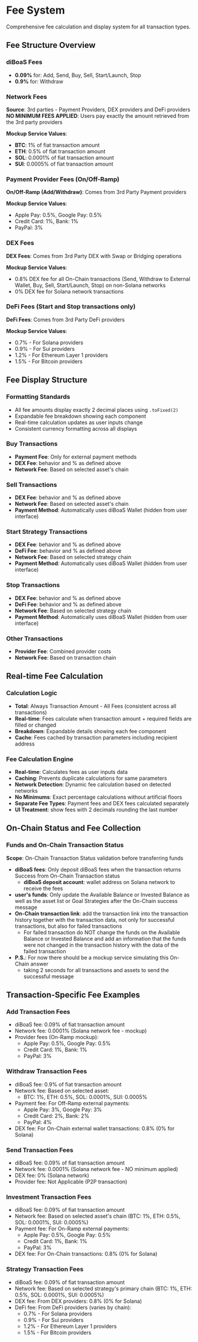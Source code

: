 # Fee System

Comprehensive fee calculation and display system for all transaction types.

## Fee Structure Overview

### diBoaS Fees
- **0.09%** for: Add, Send, Buy, Sell, Start/Launch, Stop
- **0.9%** for: Withdraw

### Network Fees
**Source**: 3rd parties - Payment Providers, DEX providers and DeFi providers
**NO MINIMUM FEES APPLIED**: Users pay exactly the amount retrieved from the 3rd party providers

**Mockup Service Values**:
- **BTC**: 1% of fiat transaction amount
- **ETH**: 0.5% of fiat transaction amount
- **SOL**: 0.0001% of fiat transaction amount
- **SUI**: 0.0005% of fiat transaction amount

### Payment Provider Fees (On/Off-Ramp)
**On/Off-Ramp (Add/Withdraw)**: Comes from 3rd Party Payment providers

**Mockup Service Values**:
- Apple Pay: 0.5%, Google Pay: 0.5%
- Credit Card: 1%, Bank: 1%
- PayPal: 3%

### DEX Fees
**DEX Fees**: Comes from 3rd Party DEX with Swap or Bridging operations

**Mockup Service Values**:
- 0.8% DEX fee for all On-Chain transactions (Send, Withdraw to External Wallet, Buy, Sell, Start/Launch, Stop) on non-Solana networks
- 0% DEX fee for Solana network transactions

### DeFi Fees (Start and Stop transactions only)
**DeFi Fees**: Comes from 3rd Party DeFi providers

**Mockup Service Values**:
- 0.7% - For Solana providers
- 0.9% - For Sui providers
- 1.2% - For Ethereum Layer 1 providers
- 1.5% - For Bitcoin providers

## Fee Display Structure

### Formatting Standards
- All fee amounts display exactly 2 decimal places using `.toFixed(2)`
- Expandable fee breakdown showing each component
- Real-time calculation updates as user inputs change
- Consistent currency formatting across all displays

### Buy Transactions
- **Payment Fee**: Only for external payment methods
- **DEX Fee**: behavior and % as defined above
- **Network Fee**: Based on selected asset's chain

### Sell Transactions
- **DEX Fee**: behavior and % as defined above
- **Network Fee**: Based on selected asset's chain
- **Payment Method**: Automatically uses diBoaS Wallet (hidden from user interface)

### Start Strategy Transactions
- **DEX Fee**: behavior and % as defined above
- **DeFi Fee**: behavior and % as defined above
- **Network Fee**: Based on selected strategy chain
- **Payment Method**: Automatically uses diBoaS Wallet (hidden from user interface)

### Stop Transactions
- **DEX Fee**: behavior and % as defined above
- **DeFi Fee**: behavior and % as defined above
- **Network Fee**: Based on selected strategy chain
- **Payment Method**: Automatically uses diBoaS Wallet (hidden from user interface)

### Other Transactions
- **Provider Fee**: Combined provider costs
- **Network Fee**: Based on transaction chain

## Real-time Fee Calculation

### Calculation Logic
- **Total**: Always Transaction Amount - All Fees (consistent across all transactions)
- **Real-time**: Fees calculate when transaction amount + required fields are filled or changed
- **Breakdown**: Expandable details showing each fee component
- **Cache**: Fees cached by transaction parameters including recipient address

### Fee Calculation Engine
- **Real-time**: Calculates fees as user inputs data
- **Caching**: Prevents duplicate calculations for same parameters
- **Network Detection**: Dynamic fee calculation based on detected networks
- **No Minimums**: Exact percentage calculations without artificial floors
- **Separate Fee Types**: Payment fees and DEX fees calculated separately
- **UI Treatment**: show fees with 2 decimals rounding the last number

## On-Chain Status and Fee Collection

### Funds and On-Chain Transaction Status
**Scope**: On-Chain Transaction Status validation before transferring funds

- **diBoaS fees**: Only deposit diBoaS fees when the transaction returns Success from On-Chain Transaction status
  - **diBoaS deposit account**: wallet address on Solana network to receive the fees
- **user's funds**: Only update the Available Balance or Invested Balance as well as the asset list or Goal Strategies after the On-Chain success message
- **On-Chain transaction link**: add the transaction link into the transaction history together with the transaction data, not only for successful transactions, but also for failed transactions
  - For failed transaction do NOT change the funds on the Available Balance or Invested Balance and add an information that the funds were not changed in the transaction history with the data of the failed transaction
- **P.S.**: For now there should be a mockup service simulating this On-Chain answer
  - taking 2 seconds for all transactions and assets to send the successful message

## Transaction-Specific Fee Examples

### Add Transaction Fees
- diBoaS fee: 0.09% of fiat transaction amount
- Network fee: 0.0001% (Solana network fee - mockup)
- Provider fees (On-Ramp mockup):
  - Apple Pay: 0.5%, Google Pay: 0.5%
  - Credit Card: 1%, Bank: 1%
  - PayPal: 3%

### Withdraw Transaction Fees
- diBoaS fee: 0.9% of fiat transaction amount
- Network fee: Based on selected asset:
  - BTC: 1%, ETH: 0.5%, SOL: 0.0001%, SUI: 0.0005%
- Payment fee: For Off-Ramp external payments:
  - Apple Pay: 3%, Google Pay: 3%
  - Credit Card: 2%, Bank: 2%
  - PayPal: 4%
- DEX fee: For On-Chain external wallet transactions: 0.8% (0% for Solana)

### Send Transaction Fees
- diBoaS fee: 0.09% of fiat transaction amount
- Network fee: 0.0001% (Solana network fee - NO minimum applied)
- DEX fee: 0% (Solana network)
- Provider fee: Not Applicable (P2P transaction)

### Investment Transaction Fees
- diBoaS fee: 0.09% of fiat transaction amount
- Network fee: Based on selected asset's chain (BTC: 1%, ETH: 0.5%, SOL: 0.0001%, SUI: 0.0005%)
- Payment fee: For On-Ramp external payments:
  - Apple Pay: 0.5%, Google Pay: 0.5%
  - Credit Card: 1%, Bank: 1%
  - PayPal: 3%
- DEX fee: For On-Chain transactions: 0.8% (0% for Solana)

### Strategy Transaction Fees
- diBoaS fee: 0.09% of fiat transaction amount
- Network fee: Based on selected strategy's primary chain (BTC: 1%, ETH: 0.5%, SOL: 0.0001%, SUI: 0.0005%)
- DEX fee: From DEX providers: 0.8% (0% for Solana)
- DeFi fee: From DeFi providers (varies by chain):
  - 0.7% - For Solana providers
  - 0.9% - For Sui providers
  - 1.2% - For Ethereum Layer 1 providers
  - 1.5% - For Bitcoin providers